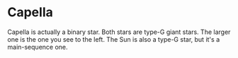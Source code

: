 # Capella

Capella is actually a binary star. Both stars are type-G giant stars. The larger
one is the one you see to the left. The Sun is also a type-G star, but it's a
main-sequence one.
